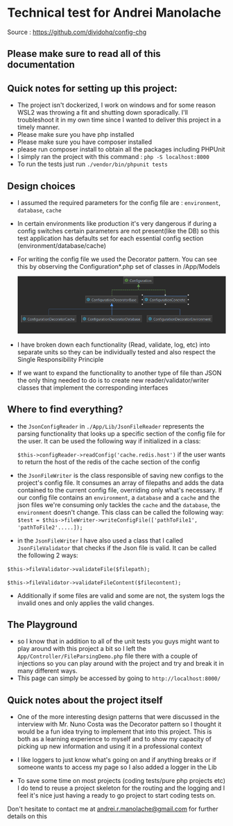 # Technical test for Andrei Manolache
Source : https://github.com/dividohq/config-chg
## Please make sure to read all of this documentation

## Quick notes for setting up this project:
- The project isn't dockerized, I work on windows and for some reason WSL2 was throwing a fit and shutting down sporadically. I'll troubleshoot it in my own time since I wanted to deliver this project in a timely manner.
- Please make sure you have php installed
- Please make sure you have composer installed
- please run composer install to obtain all the packages including PHPUnit
- I simply ran the project with this command : `php -S localhost:8000`
- To run the tests just run `./vendor/bin/phpunit tests`

## Design choices 

- I assumed the required parameters for the config file are : `environment`, `database`, `cache`
- In certain environments like production it's very dangerous if during a config switches certain parameters are not present(like the DB) so this test application has defaults set for each essential config section (environment/database/cache)
- For writing the config file we used the Decorator pattern. You can see this by observing the Configuration*.php set of classes in /App/Models
 
 
  ![UML Diagram](./App/Resources/UmlConfig.PNG)


- I have broken down each functionality (Read, validate, log, etc) into separate units so they can be individually tested and also respect the Single Responsibility Principle

- If we want to expand the functionality to another type of file than JSON the only thing needed to do is to create new reader/validator/writer classes that implement the corresponding interfaces

## Where to find everything? 

- the `JsonConfigReader` in `./App/Lib/JsonFileReader` represents the parsing functionality that looks up a specific section of the config file for the user. 
It can be used the following way if initialized in a class: 
  
  ```$this->configReader->readConfig('cache.redis.host')```
  if the user wants to return the host of the redis of the cache section of the config
  

- the `JsonFileWriter` is the class responsible of saving new configs to the  project's config file. It consumes an array of filepaths and adds the data contained to the current config file, overriding only what's necessary. If our config file contains an `environment`, a `database` and a `cache` and the json files we're consuming only tackles the `cache` and the `database`, the `environment` doesn't change.
This class can be called the following way: 
  ```            $test = $this->fileWriter->writeConfigFile(['pathToFile1', 'pathToFile2'.....]); ```


- in the `JsonFileWriter` I have also used a class that I called `JsonFileValidator` that checks if the Json file is valid. It can be called the following 2 ways:
 
```$this->fileValidator->validateFile($filepath);```
  

```$this->fileValidator->validateFileContent($filecontent);```

- Additionally if some files are valid and some are not, the system logs the invalid ones and only applies the valid changes. 

## The Playground

- so I know that in addition to all of the unit tests you guys might want to play around with this project a bit so I left the `App/Controller/FileParsingDemo.php` file there with a couple of injections so you can play around with the project and try and break it in many different ways.
- This page can simply be accessed by going to `http://localhost:8000/`

## Quick notes about the project itself

- One of the more interesting design patterns that were discussed in the interview with Mr. Nuno Costa was the Decorator pattern so I thought it would be a fun idea trying to implement that into this project. This is both as a learning experience to myself and to show my capacity of picking up new information and using it in a professional context

- I like loggers to just know what's going on and if anything breaks or if
  someone wants to access my page so I also added a logger in the Lib
  
- To save some time on most projects (coding tests/pure php projects etc)
  I do tend to reuse a project skeleton for the routing and the logging and I feel it's nice just having a ready to go project to start coding tests on. 
  

Don't hesitate to contact me at andrei.r.manolache@gmail.com for
further details on this

